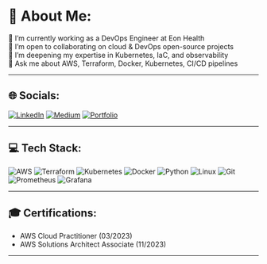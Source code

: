 # 💫 About Me:
🔭 I’m currently working as a DevOps Engineer at Eon Health  
👯 I’m open to collaborating on cloud & DevOps open-source projects  
🌱 I’m deepening my expertise in Kubernetes, IaC, and observability  
💬 Ask me about AWS, Terraform, Docker, Kubernetes, CI/CD pipelines  

---

## 🌐 Socials:
[![LinkedIn](https://img.shields.io/badge/LinkedIn-%230077B5.svg?logo=linkedin&logoColor=white)](https://linkedin.com/in/mfused07) 
[![Medium](https://img.shields.io/badge/Medium-12100E?logo=medium&logoColor=white)](https://medium.com/@mubashir1998) 
[![Portfolio](https://img.shields.io/badge/Portfolio-%2312100E.svg?logo=vercel&logoColor=white)](https://mfused07.github.io/)  



---

## 💻 Tech Stack:
![AWS](https://img.shields.io/badge/AWS-232F3E?style=for-the-badge&logo=amazon-aws&logoColor=white)
![Terraform](https://img.shields.io/badge/Terraform-623CE4?style=for-the-badge&logo=terraform&logoColor=white)
![Kubernetes](https://img.shields.io/badge/Kubernetes-326CE5?style=for-the-badge&logo=kubernetes&logoColor=white)
![Docker](https://img.shields.io/badge/Docker-2496ED?style=for-the-badge&logo=docker&logoColor=white)
![Python](https://img.shields.io/badge/Python-3776AB?style=for-the-badge&logo=python&logoColor=white)
![Linux](https://img.shields.io/badge/Linux-FCC624?style=for-the-badge&logo=linux&logoColor=black)
![Git](https://img.shields.io/badge/Git-F05032?style=for-the-badge&logo=git&logoColor=white)
![Prometheus](https://img.shields.io/badge/Prometheus-E6522C?style=for-the-badge&logo=prometheus&logoColor=white)
![Grafana](https://img.shields.io/badge/Grafana-F46800?style=for-the-badge&logo=grafana&logoColor=white)

---

## 🎓 Certifications:
- AWS Cloud Practitioner (03/2023)  
- AWS Solutions Architect Associate (11/2023)  

---
